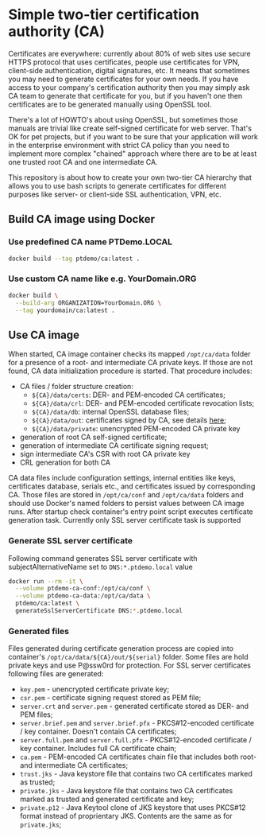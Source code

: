 # Simple two-tier certification authority (CA)
Certificates are everywhere: currently about 80% of web sites use secure HTTPS protocol that uses certificates, people use certificates for VPN, client-side authentication, digital signatures, etc. It means that sometimes you may need to generate certificates for your own needs. If you have access to your company's certification authority then you may simply ask CA team to generate that certificate for you, but if you haven't one then certificates are to be generated manually using OpenSSL tool. 

There's a lot of HOWTO's about using OpenSSL, but sometimes those manuals are trivial like create self-signed certificate for web server. That's OK for pet projects, but if you want to be sure that your application will work in the enterprise environment with strict CA policy than you need to implement more complex "chained" approach where there are to be at least one trusted root CA and one intermediate CA.

This repository is about how to create your own two-tier CA hierarchy that allows you to use bash scripts to generate certificates for different purposes like server- or client-side SSL authentication, VPN, etc.

## Build CA image using Docker
### Use predefined CA name PTDemo.LOCAL
``` bash
docker build --tag ptdemo/ca:latest .
```
### Use custom CA name like e.g. YourDomain.ORG
``` bash
docker build \
  --build-arg ORGANIZATION=YourDomain.ORG \
  --tag yourdomain/ca:latest .
```
## Use CA image
When started, CA image container checks its mapped `/opt/ca/data` folder for a presence of a root- and intermediate CA private keys. If those are not found, CA data initialization procedure is started. That procedure includes:
- CA files / folder structure creation:
    - `${CA}/data/certs`: DER- and PEM-encoded CA certificates;
    - `${CA}/data/crl`: DER- and PEM-encoded certificate revocation lists;
    - `${CA}/data/db`: internal OpenSSL database files;
    - `${CA}/data/out`: certificates signed by CA, see details [here](#generated-files);
    - `${CA}/data/private`: unencrypted PEM-encoded CA private key
- generation of root CA self-signed certificate;
- generation of intermediate CA certificate signing request;
- sign intermediate CA's CSR with root CA private key
- CRL generation for both CA

CA data files include configuration settings, internal entities like keys, certificates database, serials etc., and certificates issued by corresponding CA. Those files are stored in `/opt/ca/conf` and `/opt/ca/data` folders and should use Docker's named folders to persist values between CA image runs.
After startup check container's entry point script executes certificate generation task. Currently only SSL server certificate task is supported
### Generate SSL server certificate
Following command generates SSL server certificate with subjectAlternativeName set to `DNS:*.ptdemo.local` value
``` bash
docker run --rm -it \
  --volume ptdemo-ca-conf:/opt/ca/conf \
  --volume ptdemo-ca-data:/opt/ca/data \
  ptdemo/ca:latest \
  generateSslServerCertificate DNS:*.ptdemo.local
```
### Generated files
Files generated during certificate generation process are copied into container's `/opt/ca/data/${CA}/out/${serial}` folder. Some files are hold private keys and use P@ssw0rd for protection. For SSL server certificates following files are generated:
- `key.pem` - unencrypted certificate private key;
- `csr.pem` - certificate signing request stored as PEM file;
- `server.crt` and `server.pem` - generated certificate stored as DER- and PEM files;
- `server.brief.pem` and `server.brief.pfx` - PKCS#12-encoded certificate / key container. Doesn't contain CA certificates;
- `server.full.pem` and `server.full.pfx` - PKCS#12-encoded certificate / key container. Includes full CA certificate chain;
- `ca.pem` - PEM-encoded CA certificates chain file that includes both root- and intermediate CA certificates;
- `trust.jks` - Java keystore file that contains two CA certificates marked as trusted;
- `private.jks` - Java keystore file that contains two CA certificates marked as trusted and generated certificate and key;
- `private.p12` - Java Keytool clone of JKS keystore that uses PKCS#12 format instead of proprientary JKS. Contents are the same as for `private.jks`;
